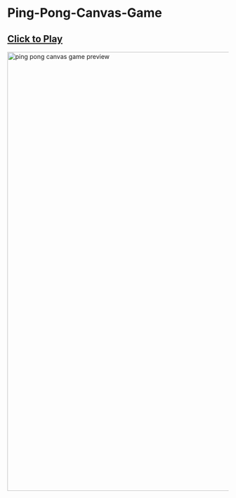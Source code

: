 # Ping-Pong-Canvas-Game
## <a href="https://ping-pong-canvas-game-made-by-me-lol.netlify.app" align="center"> Click to Play </a>
<img width="1000" src="https://cdn.discordapp.com/attachments/969325748517232711/1068758724744855583/image.png" alt="ping pong canvas game preview">
